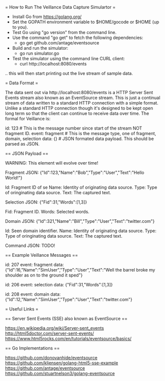 
= How to Run The Veillance Data Capture Simulartor =

* Install Go from https://golang.org/
* Set the GOPATH environment variable to $HOME/gocode or $HOME (up to you).
* Test Go using "go version" from the command line.
* Use the command "go get" to fetch the following dependencies:
  * go get github.com/antage/eventsource
* Build and run the simulator:
  * go run simulator.go
* Test the simulator using the command line CURL client:
  * curl http://localhost:8080/events

.. this will then start printing out the live stream of sample data.

= Data Format =

The data sent out via http://localhost:8080/events is a HTTP Server Sent Events
stream also known as an EventSource stream. This is just a continual stream of
data written to a standard HTTP connection with a simple format. Unlike a
standard HTTP connection though it's designed to be kept open long term so that
the client can continue to receive data over time. The formal for Veillance is:

id: 123 # This is the message number since start of the stream NOT fragment ID.
event: fragment # This is the message type, one of fragment, domain, selection
data: {} # JSON formated data payload. This should be parsed as JSON.

== JSON Payload ==

WARNING: This element will evolve over time!

Fragment JSON: {"Id":123,"Name":"Bob","Type":"User","Text":"Hello World!"}

Id: Fragment ID of se
Name: Identity of originating data source.
Type: Type of oringinating data source.
Text: The captured text.


Selection JSON: {"Fid":31,"Words":[1,3]}

Fid: Fragment ID.
Words: Selected words.


Domain JSON: {"Id":321,"Name":"Bill","Type":"User","Text":"twitter.com"}

Id: Seen domain identifier.
Name: Identity of originating data source.
Type: Type of oringinating data source.
Text: The captured text.


Command JSON: TODO!


== Example Veillance Messages ==

id: 207
event: fragment
data: {"Id":16,"Name":"SimUser","Type":"User","Text":"Well the barrel broke my shoulder as on to the ground it sped"}

id: 206
event: selection
data: {"Fid":31,"Words":[1,3]}

id: 208
event: domain
data: {"Id":12,"Name":"SimUser","Type":"User","Text":"twitter.com"}


= Useful Links =

== Server Sent Events (SSE) also known as EventSource ==

https://en.wikipedia.org/wiki/Server-sent_events
http://html5doctor.com/server-sent-events/
https://www.html5rocks.com/en/tutorials/eventsource/basics/


== Go Implementations ==

https://github.com/donovanhide/eventsource
https://github.com/kljensen/golang-html5-sse-example
https://github.com/antage/eventsource
https://github.com/stuartnelson3/golang-eventsource
